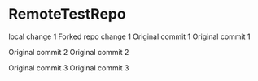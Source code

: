 # RemoteTestRepo

local change 1
Forked repo change 1
Original commit 1
Original commit 1

Original commit 2
Original commit 2

Original commit 3
Original commit 3

